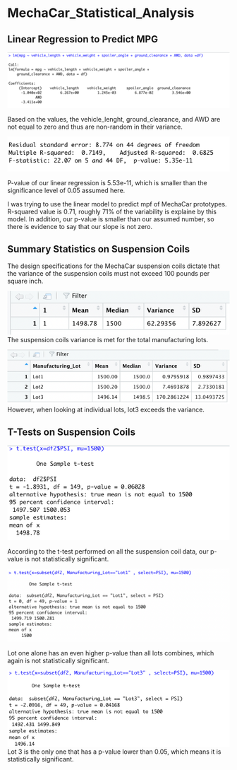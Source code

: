 # MechaCar_Statistical_Analysis

## Linear Regression to Predict MPG

![](Images/linear_regression.png)

Based on the values, the vehicle_lenght, ground_clearance, and AWD are not equal to zero and thus are non-random in their variance.

![](Images/summary_linearregression.png)

P-value of our linear regression is 5.53e-11, which is smaller than the significance level of 0.05 assumed here.

I was trying to use the linear model to predict mpf of MechaCar prototypes. R-squared value is 0.71, roughly 71% of the variability is explaine by this model. In addition, our p-value is smaller than our assumed number, so there is evidence to say that our slope is not zero. 

## Summary Statistics on Suspension Coils

The design specifications for the MechaCar suspension coils dictate that the variance of the suspension coils must not exceed 100 pounds per square inch.

![](Images/total_summary.png)
The suspension coils variance is met for the total manufacturing lots. 

![](Images/lot_summary.png)
However, when looking at individual lots, lot3 exceeds the variance.

## T-Tests on Suspension Coils

![](Images/first_test.png)

According to the t-test performed on all the suspension coil data, our p-value is not statistically significant.

![](Images/Lot1_test.png)

Lot one alone has an even higher p-value than all lots combines, which again  is not statistically significant. 

![](Images/Lot3_test.png)
Lot 3 is the only one that has a p-value lower than 0.05, which means it is statistically significant. 


